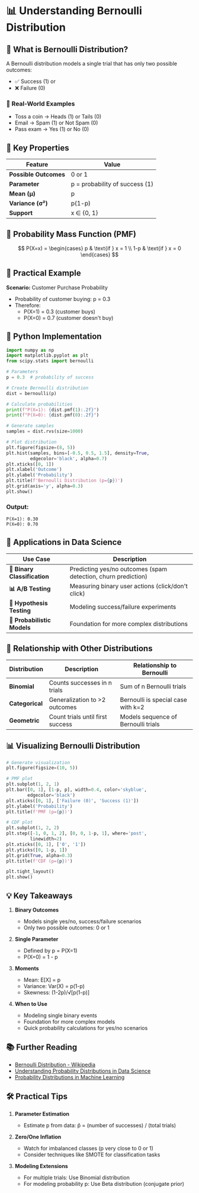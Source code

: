 # 📊 Understanding Bernoulli Distribution

## 📘 What is Bernoulli Distribution?

A Bernoulli distribution models a single trial that has only two possible outcomes:
- ✅ Success (1) or 
- ❌ Failure (0)

### 🔹 Real-World Examples
- Toss a coin → Heads (1) or Tails (0)
- Email → Spam (1) or Not Spam (0)
- Pass exam → Yes (1) or No (0)

## 🧠 Key Properties

| Feature | Value |
|---------|-------|
| **Possible Outcomes** | 0 or 1 |
| **Parameter** | p = probability of success (1) |
| **Mean (μ)** | p |
| **Variance (σ²)** | p(1-p) |
| **Support** | x ∈ {0, 1} |

## 🧮 Probability Mass Function (PMF)

$$
P(X=x) = 
\begin{cases} 
p & \text{if } x = 1 \\
1-p & \text{if } x = 0
\end{cases}
$$

## 🧪 Practical Example

**Scenario:** Customer Purchase Probability
- Probability of customer buying: p = 0.3
- Therefore:
  - P(X=1) = 0.3 (customer buys)
  - P(X=0) = 0.7 (customer doesn't buy)

## 🐍 Python Implementation

```python
import numpy as np
import matplotlib.pyplot as plt
from scipy.stats import bernoulli

# Parameters
p = 0.3  # probability of success

# Create Bernoulli distribution
dist = bernoulli(p)

# Calculate probabilities
print(f"P(X=1): {dist.pmf(1):.2f}")
print(f"P(X=0): {dist.pmf(0):.2f}")

# Generate samples
samples = dist.rvs(size=1000)

# Plot distribution
plt.figure(figsize=(8, 5))
plt.hist(samples, bins=[-0.5, 0.5, 1.5], density=True, 
         edgecolor='black', alpha=0.7)
plt.xticks([0, 1])
plt.xlabel('Outcome')
plt.ylabel('Probability')
plt.title(f'Bernoulli Distribution (p={p})')
plt.grid(axis='y', alpha=0.3)
plt.show()
```

### Output:
```
P(X=1): 0.30
P(X=0): 0.70
```

## 🌟 Applications in Data Science

| Use Case | Description |
|----------|-------------|
| **🎯 Binary Classification** | Predicting yes/no outcomes (spam detection, churn prediction) |
| **📊 A/B Testing** | Measuring binary user actions (click/don't click) |
| **🧪 Hypothesis Testing** | Modeling success/failure experiments |
| **🧠 Probabilistic Models** | Foundation for more complex distributions |

## 🔄 Relationship with Other Distributions

| Distribution | Description | Relationship to Bernoulli |
|--------------|-------------|---------------------------|
| **Binomial** | Counts successes in n trials | Sum of n Bernoulli trials |
| **Categorical** | Generalization to >2 outcomes | Bernoulli is special case with k=2 |
| **Geometric** | Count trials until first success | Models sequence of Bernoulli trials |

## 📊 Visualizing Bernoulli Distribution

```python
# Generate visualization
plt.figure(figsize=(10, 5))

# PMF plot
plt.subplot(1, 2, 1)
plt.bar([0, 1], [1-p, p], width=0.4, color='skyblue', 
        edgecolor='black')
plt.xticks([0, 1], ['Failure (0)', 'Success (1)'])
plt.ylabel('Probability')
plt.title(f'PMF (p={p})')

# CDF plot
plt.subplot(1, 2, 2)
plt.step([-1, 0, 1, 2], [0, 0, 1-p, 1], where='post', 
         linewidth=2)
plt.xticks([0, 1], ['0', '1'])
plt.yticks([0, 1-p, 1])
plt.grid(True, alpha=0.3)
plt.title(f'CDF (p={p})')

plt.tight_layout()
plt.show()
```

## 💡 Key Takeaways

1. **Binary Outcomes**
   - Models single yes/no, success/failure scenarios
   - Only two possible outcomes: 0 or 1

2. **Single Parameter**
   - Defined by p = P(X=1)
   - P(X=0) = 1 - p

3. **Moments**
   - Mean: E[X] = p
   - Variance: Var(X) = p(1-p)
   - Skewness: (1-2p)/√[p(1-p)]

4. **When to Use**
   - Modeling single binary events
   - Foundation for more complex models
   - Quick probability calculations for yes/no scenarios

## 📚 Further Reading
- [Bernoulli Distribution - Wikipedia](https://en.wikipedia.org/wiki/Bernoulli_distribution)
- [Understanding Probability Distributions in Data Science](https://towardsdatascience.com/understanding-bernoulli-and-binomial-distributions-f1ce5a263fba)
- [Probability Distributions in Machine Learning](https://www.analyticsvidhya.com/blog/2017/09/common-probability-distributions/)

## 🛠️ Practical Tips

1. **Parameter Estimation**
   - Estimate p from data: p̂ = (number of successes) / (total trials)

2. **Zero/One Inflation**
   - Watch for imbalanced classes (p very close to 0 or 1)
   - Consider techniques like SMOTE for classification tasks

3. **Modeling Extensions**
   - For multiple trials: Use Binomial distribution
   - For modeling probability p: Use Beta distribution (conjugate prior)

